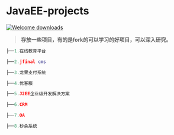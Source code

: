 # JavaEE-projects
[![Welcome downloads](https://img.shields.io/badge/downloads-349m%20total-brightgreen.svg)](https://github.com/ScarlettRay/JavaEE-projects/archive/master.zip)

>**存放一些项目，有的是fork的可以学习的好项目，可以深入研究。**
```lua
├──1.在线教育平台

├──2.jfinal cms

├──3.龙果支付系统

├──4.优客服

├──5.J2EE企业级开发解决方案

├──6.CRM

├──7.OA

├──8.秒杀系统
```
